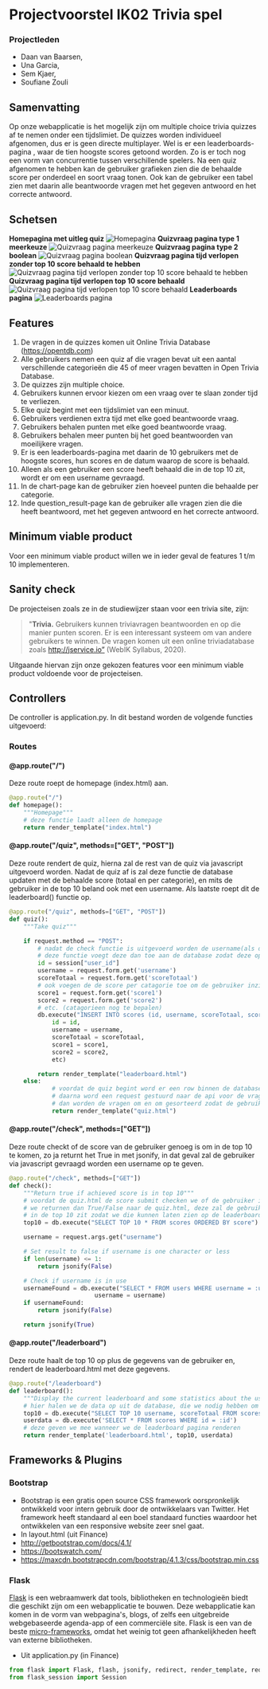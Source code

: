 # Projectvoorstel IK02 Trivia spel
### Projectleden 
* Daan van Baarsen, 
* Una Garcia, 
* Sem Kjaer, 
* Soufiane Zouli

## Samenvatting
Op onze webapplicatie is het mogelijk zijn om  multiple choice trivia quizzes af te nemen onder een tijdslimiet. De quizzes worden individueel afgenomen, dus er is geen directe multiplayer. Wel is er een leaderboards-pagina , waar de tien hoogste scores getoond worden. Zo is er toch nog een vorm van concurrentie tussen verschillende spelers. Na een quiz afgenomen te hebben kan de gebruiker grafieken zien die de behaalde score per onderdeel en soort vraag tonen. Ook kan de gebruiker een tabel zien met daarin alle beantwoorde vragen met het gegeven antwoord en het correcte antwoord.

## Schetsen
**Homepagina met uitleg quiz**
![Homepagina](https://i.imgur.com/I1EepTC.png)
**Quizvraag pagina type 1 meerkeuze**
![Quizvraag pagina meerkeuze](https://i.imgur.com/gobQsLO.png)
**Quizvraag pagina type 2 boolean**
![Quizvraag pagina boolean](https://i.imgur.com/ATSs2sh.png)
**Quizvraag pagina tijd verlopen zonder top 10 score behaald te hebben**
![Quizvraag pagina tijd verlopen zonder top 10 score behaald te hebben](https://i.imgur.com/2KWoOco.png)
**Quizvraag pagina tijd verlopen top 10 score behaald**
![Quizvraag pagina tijd verlopen top 10 score behaald](https://i.imgur.com/oSkyIT5.png)
**Leaderboards pagina**
![Leaderboards pagina](https://i.imgur.com/cyqAbDQ.png)

## Features
1. De vragen in de quizzes komen uit Online Trivia Database (https://opentdb.com)
2. Alle gebruikers nemen een quiz af die vragen bevat uit een aantal verschillende categorieën die 45 of meer vragen bevatten in Open Trivia Database.
3. De quizzes zijn multiple choice.
4. Gebruikers kunnen ervoor kiezen om een vraag over te slaan zonder tijd te verliezen.
5. Elke quiz begint met een tijdslimiet van een minuut.
6. Gebruikers verdienen extra tijd met elke goed beantwoorde vraag.
7. Gebruikers behalen punten met elke goed beantwoorde vraag.
8. Gebruikers behalen meer punten bij het goed beantwoorden van moeilijkere vragen.
9. Er is een leaderboards-pagina met daarin de 10 gebruikers met de hoogste scores, hun scores en de datum waarop de score is behaald.
10. Alleen als een gebruiker een score heeft behaald die in de top 10 zit, wordt er om een username gevraagd.
11. In de chart-page kan de gebruiker zien hoeveel punten die behaalde per categorie.
12. Inde question_result-page kan de gebruiker alle vragen zien die die heeft beantwoord, met het gegeven antwoord en het correcte antwoord.


## Minimum viable product
Voor een minimum viable product willen we in ieder geval de features 1 t/m 10 implementeren.

## Sanity check
De projecteisen zoals ze in de studiewijzer staan voor een trivia site, zijn: 
>"**Trivia.** Gebruikers kunnen triviavragen beantwoorden en op die manier punten scoren. Er is een interessant systeem om van andere gebruikers te winnen. De vragen komen uit een online triviadatabase zoals http://jservice.io” (WebIK Syllabus, 2020). 

Uitgaande hiervan zijn onze gekozen features voor een minimum viable product voldoende voor de projecteisen.

## Controllers
De controller is application.py. In dit bestand worden de volgende functies uitgevoerd:
###  Routes
#### @app.route("/")
Deze route roept de homepage (index.html) aan.
```py
@app.route("/")
def homepage():
    """Homepage"""
    # deze functie laadt alleen de homepage
    return render_template("index.html")
```
#### @app.route("/quiz", methods=["GET", "POST"])
Deze route rendert de quiz, hierna zal de rest van de quiz via javascript uitgevoerd worden. Nadat de quiz af is zal deze functie de database updaten met de behaalde score (totaal en per categorie), en mits de gebruiker in de top 10 beland ook met een username. Als laatste roept dit de leaderboard() functie op.
```py
@app.route("/quiz", methods=["GET", "POST"])
def quiz():
    """Take quiz"""

    if request.method == "POST":
        # nadat de check functie is uitgevoerd worden de username(als de gebruiker in de top 10 zit) en de score gesubmit
        # deze functie voegt deze dan toe aan de database zodat deze op de leaderboard weergegeven kunnen worden
        id = session["user_id"]
        username = request.form.get('username')
        scoreTotaal = request.form.get('scoreTotaal')
        # ook voegen de de score per catagorie toe om de gebruiker inzicht te gevenen in zijn prestaties per catagorie
        score1 = request.form.get('score1')
        score2 = request.form.get('score2')
        # etc. (catagorieen nog te bepalen)
        db.execute("INSERT INTO scores (id, username, scoreTotaal, score1, score2, etc., date) VALUES (:sessionid, :username, :score)",
            id = id,
            username = username,
            scoreTotaal = scoreTotaal,
            score1 = score1,
            score2 = score2,
            etc)

        return render_template("leaderboard.html")
	else:
	        # voordat de quiz begint word er een row binnen de database met daarin een user id aangemaakt voor de gebruiker
	        # daarna word een request gestuurd naar de api voor de vragen die in de quiz moeten komen (50 per categorie, 5 categorieen)
	        # dan worden de vragen om en om gesorteerd zodat de gebruiker ongeveer hetzelfde aantal vragen uit elke categorie krijgt
	        return render_template("quiz.html")
```
#### @app.route("/check", methods=["GET"])
Deze route checkt of de score van de gebruiker genoeg is om in de top 10 te komen, zo ja returnt het True in met jsonify, in dat geval zal de gebruiker via javascript gevraagd worden een username op te geven.
```py
@app.route("/check", methods=["GET"])
def check():
    """Return true if achieved score is in top 10"""
    # voordat de quiz.html de score submit checken we of de gebruiker in de top 10 van gebruikers zit
    # we returnen dan True/False naar de quiz.html, deze zal de gebruiker om een naam vragen als hij
    # in de top 10 zit zodat we die kunnen laten zien op de leaderboard en anders een pop up geven dat de quiz voorbij is
    top10 = db.execute("SELECT TOP 10 * FROM scores ORDERED BY score")

    username = request.args.get("username")

    # Set result to false if username is one character or less
    if len(username) <= 1:
        return jsonify(False)

    # Check if username is in use
    usernameFound = db.execute("SELECT * FROM users WHERE username = :username",
                        username = username)
    if usernameFound:
        return jsonify(False)

    return jsonify(True)
```

#### @app.route("/leaderboard")
Deze route haalt de top 10 op plus de gegevens van de gebruiker en, rendert de leaderboard.html met deze gegevens.
```py
@app.route("/leaderboard")
def leaderboard():
    """Display the current leaderboard and some statistics about the users performance"""
    # hier halen we de data op uit de database, die we nodig hebben om de leaderboard en de statistieken te laten zien
    top10 = db.execute("SELECT TOP 10 username, scoreTotaal FROM scores ORDERED BY score")
    userdata = db.execute('SELECT * FROM scores WHERE id = :id')
    # deze geven we mee wanneer we de leaderboard pagina renderen
    return render_template('leaderboard.html', top10, userdata)
```

## Frameworks & Plugins

### Bootstrap
 - Bootstrap is een gratis open source CSS framework oorspronkelijk ontwikkeld voor intern gebruik door de ontwikkelaars van Twitter. Het framework heeft standaard al een boel standaard functies waardoor het ontwikkelen van een responsive website zeer snel gaat.
 - In layout.html (uit Finance)
 - http://getbootstrap.com/docs/4.1/
 - https://bootswatch.com/
 - https://maxcdn.bootstrapcdn.com/bootstrap/4.1.3/css/bootstrap.min.css
 
### Flask

[Flask](https://flask.palletsprojects.com/) is een webraamwerk dat tools, bibliotheken en technologieën biedt die geschikt zijn om een webapplicatie te bouwen. Deze webapplicatie kan komen in de vorm van webpagina's, blogs, of zelfs een uitgebreide webgebaseerde agenda-app of een commerciële site.
Flask is een van de beste [micro-frameworks](https://en.wikipedia.org/wiki/Microframework), omdat het weinig tot geen afhankelijkheden heeft van externe bibliotheken.

- Uit application.py (in Finance)
```python
from flask import Flask, flash, jsonify, redirect, render_template, request, session
from flask_session import Session
```

<!--stackedit_data:
eyJoaXN0b3J5IjpbLTg0MDE3NzY5MSwxNzUwMjg1MzMsLTM1ND
cwODM3MCwtMTI4MTIxNzAzLC0xMjU2NzYwMTgsLTYxMDIwMjY1
OCwtMTI1NTI2OTkwNywxMjg2MDQ3ODA2LC0xNzI4NDA2Njg3LC
0xMDE0NTQ5MDcsLTE5NjQ0Njc2MDIsLTYxMzE5MjAxOCw0MDQ5
NjgxNjBdfQ==
-->